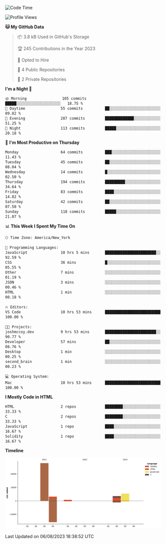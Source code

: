 <!-- # 👋 Hello, World! 🌎
## I'm Josh, a chef & self-taught developer.

I'm actively progressing through [roadmap.sh Full-Stack Developer roadmap](https://roadmap.sh/full-stack).  
HTML
CSS
JS
npm
Git
Tailwind
React
node.js
Python
SwiftUI
Solidity
Rust
I'm currently progressing through:
CS50X - Introduction to Computer Science 👨‍💻
CS50P - Introduction to Programming with Python 🐍
CS50W - Web Programming with Python and JavaScript 🕸️


<!--START_SECTION:waka-->
![Code Time](http://img.shields.io/badge/Code%20Time-37%20hrs%2015%20mins-blue)

![Profile Views](http://img.shields.io/badge/Profile%20Views-15-blue)

**🐱 My GitHub Data** 

> 📦 3.8 kB Used in GitHub's Storage 
 > 
> 🏆 245 Contributions in the Year 2023
 > 
> 💼 Opted to Hire
 > 
> 📜 4 Public Repositories 
 > 
> 🔑 2 Private Repositories 
 > 
**I'm a Night 🦉** 

```text
🌞 Morning                105 commits         █████░░░░░░░░░░░░░░░░░░░░   18.75 % 
🌆 Daytime                55 commits          ██░░░░░░░░░░░░░░░░░░░░░░░   09.82 % 
🌃 Evening                287 commits         █████████████░░░░░░░░░░░░   51.25 % 
🌙 Night                  113 commits         █████░░░░░░░░░░░░░░░░░░░░   20.18 % 
```
📅 **I'm Most Productive on Thursday** 

```text
Monday                   64 commits          ███░░░░░░░░░░░░░░░░░░░░░░   11.43 % 
Tuesday                  45 commits          ██░░░░░░░░░░░░░░░░░░░░░░░   08.04 % 
Wednesday                14 commits          █░░░░░░░░░░░░░░░░░░░░░░░░   02.50 % 
Thursday                 194 commits         █████████░░░░░░░░░░░░░░░░   34.64 % 
Friday                   83 commits          ████░░░░░░░░░░░░░░░░░░░░░   14.82 % 
Saturday                 42 commits          ██░░░░░░░░░░░░░░░░░░░░░░░   07.50 % 
Sunday                   118 commits         █████░░░░░░░░░░░░░░░░░░░░   21.07 % 
```


📊 **This Week I Spent My Time On** 

```text
🕑︎ Time Zone: America/New_York

💬 Programming Languages: 
JavaScript               10 hrs 5 mins       ███████████████████████░░   92.59 % 
CSS                      36 mins             █░░░░░░░░░░░░░░░░░░░░░░░░   05.55 % 
Other                    7 mins              ░░░░░░░░░░░░░░░░░░░░░░░░░   01.19 % 
JSON                     3 mins              ░░░░░░░░░░░░░░░░░░░░░░░░░   00.46 % 
HTML                     1 min               ░░░░░░░░░░░░░░░░░░░░░░░░░   00.18 % 

🔥 Editors: 
VS Code                  10 hrs 53 mins      █████████████████████████   100.00 % 

🐱‍💻 Projects: 
joshmccoy.dev            9 hrs 53 mins       ███████████████████████░░   90.77 % 
Developer                57 mins             ██░░░░░░░░░░░░░░░░░░░░░░░   08.76 % 
Desktop                  1 min               ░░░░░░░░░░░░░░░░░░░░░░░░░   00.25 % 
second_brain             1 min               ░░░░░░░░░░░░░░░░░░░░░░░░░   00.23 % 

💻 Operating System: 
Mac                      10 hrs 53 mins      █████████████████████████   100.00 % 
```

**I Mostly Code in HTML** 

```text
HTML                     2 repos             ████████░░░░░░░░░░░░░░░░░   33.33 % 
C                        2 repos             ████████░░░░░░░░░░░░░░░░░   33.33 % 
JavaScript               1 repo              ████░░░░░░░░░░░░░░░░░░░░░   16.67 % 
Solidity                 1 repo              ████░░░░░░░░░░░░░░░░░░░░░   16.67 % 
```



**Timeline**

![Lines of Code chart](https://raw.githubusercontent.com/joshmccoydev/joshmccoydev/main/assets/bar_graph.png)


 Last Updated on 06/08/2023 18:38:52 UTC
<!--END_SECTION:waka-->
